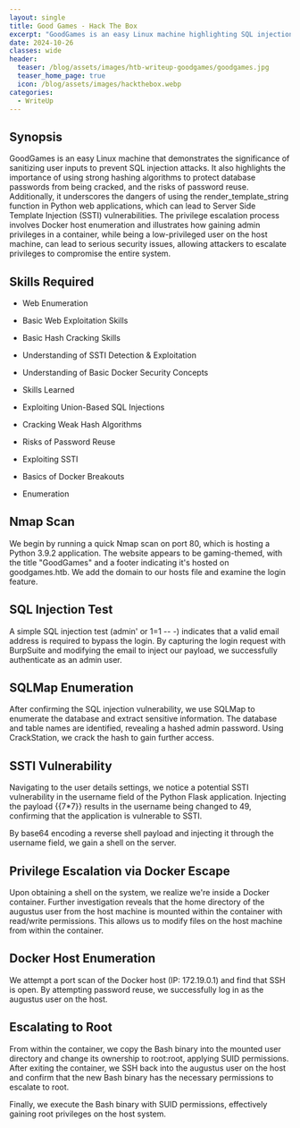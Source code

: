 ```yaml
---
layout: single
title: Good Games - Hack The Box
excerpt: "GoodGames is an easy Linux machine highlighting SQL injection, weak hashing risks, and password reuse dangers. It also demonstrates SSTI via render_template_string in Python. Privilege escalation is achieved through Docker enumeration, leveraging container admin access to gain root on the host."
date: 2024-10-26
classes: wide
header:
  teaser: /blog/assets/images/htb-writeup-goodgames/goodgames.jpg
  teaser_home_page: true
  icon: /blog/assets/images/hackthebox.webp
categories:
  - WriteUp
---
```


## Synopsis
GoodGames is an easy Linux machine that demonstrates the significance of sanitizing user inputs to prevent SQL injection attacks. It also highlights the importance of using strong hashing algorithms to protect database passwords from being cracked, and the risks of password reuse. Additionally, it underscores the dangers of using the render_template_string function in Python web applications, which can lead to Server Side Template Injection (SSTI) vulnerabilities. The privilege escalation process involves Docker host enumeration and illustrates how gaining admin privileges in a container, while being a low-privileged user on the host machine, can lead to serious security issues, allowing attackers to escalate privileges to compromise the entire system.


## Skills Required

- Web Enumeration
- Basic Web Exploitation Skills
- Basic Hash Cracking Skills
- Understanding of SSTI Detection & Exploitation
- Understanding of Basic Docker Security Concepts
- Skills Learned

- Exploiting Union-Based SQL Injections
- Cracking Weak Hash Algorithms
- Risks of Password Reuse
- Exploiting SSTI
- Basics of Docker Breakouts
- Enumeration

## Nmap Scan
We begin by running a quick Nmap scan on port 80, which is hosting a Python 3.9.2 application. The website appears to be gaming-themed, with the title "GoodGames" and a footer indicating it's hosted on goodgames.htb. We add the domain to our hosts file and examine the login feature.

## SQL Injection Test
A simple SQL injection test (admin' or 1=1 -- -) indicates that a valid email address is required to bypass the login. By capturing the login request with BurpSuite and modifying the email to inject our payload, we successfully authenticate as an admin user.

## SQLMap Enumeration
After confirming the SQL injection vulnerability, we use SQLMap to enumerate the database and extract sensitive information. The database and table names are identified, revealing a hashed admin password. Using CrackStation, we crack the hash to gain further access.

## SSTI Vulnerability

Navigating to the user details settings, we notice a potential SSTI vulnerability in the username field of the Python Flask application. Injecting the payload {{7*7}} results in the username being changed to 49, confirming that the application is vulnerable to SSTI.

By base64 encoding a reverse shell payload and injecting it through the username field, we gain a shell on the server.

## Privilege Escalation via Docker Escape

Upon obtaining a shell on the system, we realize we're inside a Docker container. Further investigation reveals that the home directory of the augustus user from the host machine is mounted within the container with read/write permissions. This allows us to modify files on the host machine from within the container.

## Docker Host Enumeration
We attempt a port scan of the Docker host (IP: 172.19.0.1) and find that SSH is open. By attempting password reuse, we successfully log in as the augustus user on the host.

## Escalating to Root
From within the container, we copy the Bash binary into the mounted user directory and change its ownership to root:root, applying SUID permissions. After exiting the container, we SSH back into the augustus user on the host and confirm that the new Bash binary has the necessary permissions to escalate to root.

Finally, we execute the Bash binary with SUID permissions, effectively gaining root privileges on the host system.